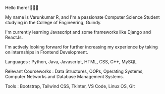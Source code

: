 Hello there! 🙂👋👋
  
My name is Varunkumar R, and I'm a passionate Computer Science Student studying in the College of Engineering, Guindy.

I'm currently learning Javascript and some frameworks like Django and ReactJs.

I'm actively looking forward for further increasing my experience by taking on internships in Frontend Development.

Languages            : Python, Java, Javascript, HTML, CSS, C++, MySQL

Relevant Courseworks : Data Structures, OOPs, Operating Systems, Computer Networks and Database Management Systems.

Tools                : Bootstrap, Tailwind CSS, Tkinter, VS Code, Linux OS, Git

<!--


Here are some ideas to get you started:

- 🔭 I’m currently working on ...
- 🌱 I’m currently learning ...
- 👯 I’m looking to collaborate on ...
- 🤔 I’m looking for help with ...
- 💬 Ask me about ...
- 📫 How to reach me: ...
- 😄 Pronouns: ...
- ⚡ Fun fact: ...
-->

